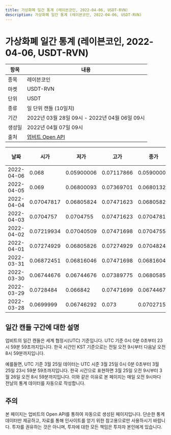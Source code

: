 ```yaml
---
title: 가상화폐 일간 통계 (레이븐코인, 2022-04-06, USDT-RVN)
description: 가상화폐 일간 통계 (레이븐코인, 2022-04-06, USDT-RVN)
---
```



가상화폐 일간 통계 (레이븐코인, 2022-04-06, USDT-RVN)
===

|항목|내용|
|--|--|
|종목|레이븐코인|
|마켓|USDT-RVN|
|단위|USDT|
|종류|일 단위 캔들 (10일치)|
|기간|2022년 03월 28일 09시 - 2022년 04월 06일 09시|
|생성일|2022년 04월 07일 09시|
|출처|[업비트 Open API](https://docs.upbit.com)|


|날짜|시가|저가|고가|종가|비고|
|--|--|--|--|--|--|
|2022-04-06|0.068|0.05900006|0.07117866|0.05900006|    |
|2022-04-05|0.069|0.06800093|0.07369701|0.06801323|    |
|2022-04-04|0.07047817|0.06805824|0.07471623|0.06805824|    |
|2022-04-03|0.0704757|0.0704755|0.07471623|0.07047817|    |
|2022-04-02|0.07219934|0.07040509|0.07471698|0.07047551|    |
|2022-04-01|0.07274929|0.06805826|0.07274929|0.07048245|    |
|2022-03-31|0.06872451|0.06816046|0.07471698|0.06816046|    |
|2022-03-30|0.06744676|0.06744676|0.07389775|0.06805856|    |
|2022-03-29|0.0728484|0.066842|0.07471699|0.06744676|    |
|2022-03-28|0.0699999|0.06746292|0.073|0.07027151|    |


일간 캔들 구간에 대한 설명
---


업비트의 일간 캔들은 세계 협정시(UTC) 기준입니다. 
UTC 기준 0시 0분 0초부터 23시 59분 59초까지입니다. 
한국 시간인 KST 기준으로는 전일 오전 9시부터 다음날 오전 8시 59분까지입니다. 


예를들면, UTC 기준 3월 25일 데이터는 UTC 시준 3월 25일 0시 0분 0초부터 3월 25일 23시 59분 59초까지입니다. 
한국 시간으로 표현하면 3월 25일 오전 9시부터 3월 26일 오전 8시 59분까지입니다. 
이와 같은 이유로 본 페이지는 매일 오전 9시마다 전날의 통계 데이터를 자동으로 작성합니다. 


주의
---


본 페이지는 업비트의 Open API를 통하여 자동으로 생성된 페이지입니다. 
단순한 통계 데이터만 제공하고, 자료를 통해 인사이트를 얻기 위한 참고용으로만 사용하시기 바랍니다. 
투자를 권유하는 것은 아니며, 투자에 대한 모든 책임은 투자자 본인에게 있습니다. 
